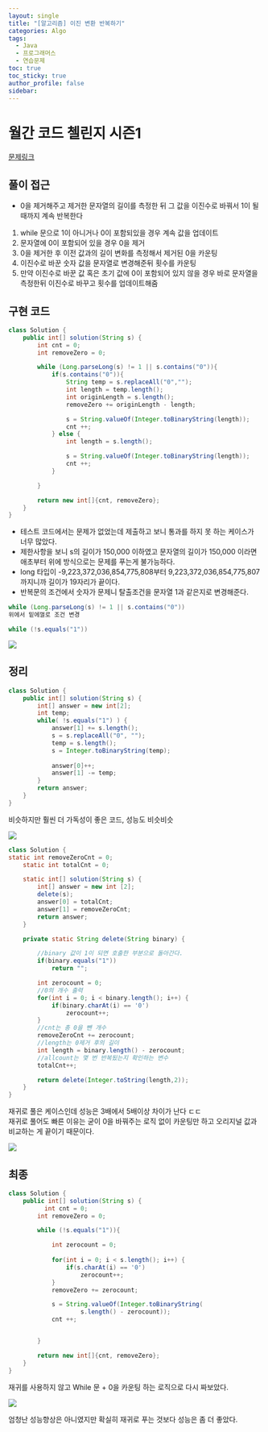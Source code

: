 ```yaml
---
layout: single
title: "[알고리즘] 이진 변환 반복하기"
categories: Algo
tags:
  - Java
  - 프로그래머스
  - 연습문제
toc: true
toc_sticky: true
author_profile: false
sidebar:
---
```

# 월간 코드 첼린지 시즌1


[문제링크](https://school.programmers.co.kr/learn/courses/30/lessons/70129?language=java)

## 풀이 접근

- 0을 제거해주고 제거한 문자열의 길이를 측정한 뒤 그 값을 이진수로 바꿔서 1이 될 때까지 계속 반복한다

1. while 문으로 1이 아니거나 0이 포함되있을 경우 계속 값을 업데이트
2. 문자열에 0이 포함되어 있을 경우 0을 제거
3. 0을 제거한 후 이전 값과의 길이 변화를 측정해서 제거된 0을 카운팅
4. 이진수로 바꾼 숫자 값을 문자열로 변경해준뒤 횟수를 카운팅
5. 만약 이진수로 바꾼 값 혹은 초기 값에 0이 포함되어 있지 않을 경우 바로 문자열을 측정한뒤 이진수로 바꾸고 횟수를 업데이트해줌

## 구현 코드

```java
class Solution {
    public int[] solution(String s) {
        int cnt = 0;
        int removeZero = 0;

        while (Long.parseLong(s) != 1 || s.contains("0")){
            if(s.contains("0")){
                String temp = s.replaceAll("0","");
                int length = temp.length();
                int originLength = s.length();
                removeZero += originLength - length;

                s = String.valueOf(Integer.toBinaryString(length));
                cnt ++;
            } else {
                int length = s.length();

                s = String.valueOf(Integer.toBinaryString(length));
                cnt ++;
            }

        }

        return new int[]{cnt, removeZero};
    }
}

```

- 테스트 코드에서는 문제가 없었는데 제출하고 보니 통과를 하지 못 하는 케이스가 너무 많았다.
- 제한사항을 보니 s의 길이가 150,000 이하였고 문자열의 길이가 150,000 이라면 애초부터 위에 방식으로는 문제를 푸는게 불가능하다.
- long 타입이 -9,223,372,036,854,775,808부터 9,223,372,036,854,775,807 까지니까 길이가 19자리가 끝이다.
- 반복문의 조건에서 숫자가 문제니 탈출조건을 문자열 1과 같은지로 변경해준다.

```java
while (Long.parseLong(s) != 1 || s.contains("0"))
위에서 밑에껄로 조건 변경

while (!s.equals("1"))
```

![](https://i.imgur.com/LLwr1je.png)


## 정리

```java
class Solution {
    public int[] solution(String s) {
        int[] answer = new int[2];
        int temp;
        while( !s.equals("1") ) {
            answer[1] += s.length();
            s = s.replaceAll("0", "");
            temp = s.length();
            s = Integer.toBinaryString(temp);
            
            answer[0]++;
            answer[1] -= temp;
        }
        return answer;  
    }
}
```

비슷하지만 훨씬 더 가독성이 좋은 코드, 성능도 비슷비슷

![](https://i.imgur.com/aak2vMw.png)


```java
class Solution {
static int removeZeroCnt = 0;
    static int totalCnt = 0;

    static int[] solution(String s) {
        int[] answer = new int [2];
        delete(s);
        answer[0] = totalCnt;
        answer[1] = removeZeroCnt;
        return answer;
    }

    private static String delete(String binary) {

        //binary 값이 1이 되면 호출한 부분으로 돌아간다.
        if(binary.equals("1"))
            return "";

        int zerocount = 0;
        //0의 개수 출력
        for(int i = 0; i < binary.length(); i++) {
            if(binary.charAt(i) == '0')
                zerocount++;
        }
        //cnt는 총 0을 뺀 개수
        removeZeroCnt += zerocount;
        //length는 0제거 후의 길이
        int length = binary.length() - zerocount;
        //allcount는 몇 번 반복됬는지 확인하는 변수
        totalCnt++;

        return delete(Integer.toString(length,2));
    }
}

```

재귀로 풀은 케이스인데 성능은 3배에서 5배이상 차이가 난다 ㄷㄷ   
재귀로 풀어도 빠른 이유는 굳이 0을 바꿔주는 로직 없이 카운팅만 하고 오리지널 값과 비교하는 게 끝이기 때문이다.    


![](https://i.imgur.com/eXaUeel.png)

## 최종 

```java
class Solution {
    public int[] solution(String s) {
          int cnt = 0;
        int removeZero = 0;

        while (!s.equals("1")){

            int zerocount = 0;
            
            for(int i = 0; i < s.length(); i++) {
                if(s.charAt(i) == '0')
                    zerocount++;
            }
            removeZero += zerocount;

            s = String.valueOf(Integer.toBinaryString(
                    s.length() - zerocount));
            cnt ++;


        }

        return new int[]{cnt, removeZero};
    }
}
```

재귀를 사용하지 않고 While 문 + 0을 카운팅 하는 로직으로 다시 짜보았다.

![](https://i.imgur.com/NTSJRDl.png)

엄청난 성능향상은 아니였지만 확실히 재귀로 푸는 것보다 성능은 좀 더 좋았다.